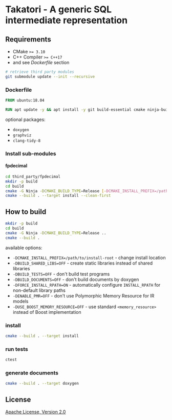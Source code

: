 # Takatori - A generic SQL intermediate representation

## Requirements

* CMake `>= 3.10`
* C++ Compiler `>= C++17`
* and see *Dockerfile* section

```sh
# retrieve third party modules
git submodule update --init --recursive
```

### Dockerfile

```dockerfile
FROM ubuntu:18.04

RUN apt update -y && apt install -y git build-essential cmake ninja-build libboost-container-dev libboost-stacktrace-dev libicu-dev
```

optional packages:

* `doxygen`
* `graphviz`
* `clang-tidy-8`

### Install sub-modules

#### fpdecimal

```sh
cd third_party/fpdecimal
mkdir -p build
cd build
cmake -G Ninja -DCMAKE_BUILD_TYPE=Release [-DCMAKE_INSTALL_PREFIX=/path/to/install] -DBUILD_TESTS=OFF -DBUILD_DOCUMENTS=OFF ..
cmake --build . --target install --clean-first
```

## How to build

```sh
mkdir -p build
cd build
cmake -G Ninja -DCMAKE_BUILD_TYPE=Release ..
cmake --build .
```

available options:

* `-DCMAKE_INSTALL_PREFIX=/path/to/install-root` - change install location
* `-DBUILD_SHARED_LIBS=OFF` - create static libraries instead of shared libraries
* `-DBUILD_TESTS=OFF` - don't build test programs
* `-DBUILD_DOCUMENTS=OFF` - don't build documents by doxygen
* `-DFORCE_INSTALL_RPATH=ON` - automatically configure `INSTALL_RPATH` for non-default library paths
* `-DENABLE_PMR=OFF` - don't use Polymorphic Memory Resource for IR models
* `-DUSE_BOOST_MEMORY_RESOURCE=OFF` - use standard `<memory_resource>` instead of Boost implementation

### install

```sh
cmake --build . --target install
```

### run tests

```sh
ctest
```

### generate documents

```sh
cmake --build . --target doxygen
```

## License

[Apache License, Version 2.0](http://www.apache.org/licenses/LICENSE-2.0)
